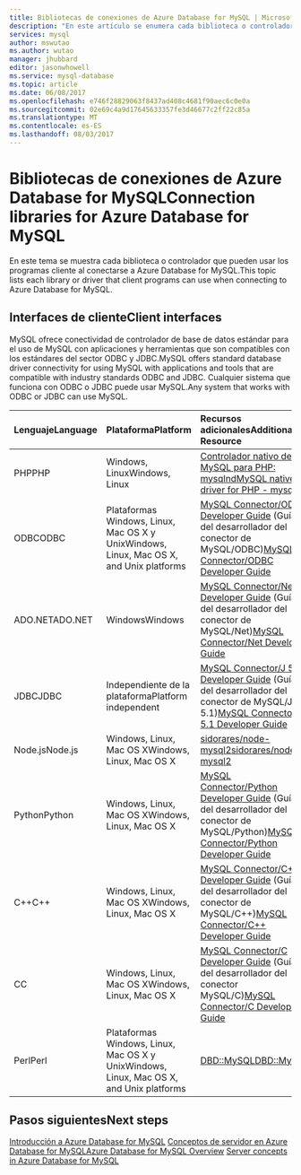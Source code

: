 ```yaml
---
title: Bibliotecas de conexiones de Azure Database for MySQL | Microsoft Docs
description: "En este artículo se enumera cada biblioteca o controlador que pueden usar los programas cliente al conectarse a Azure Database for MySQL."
services: mysql
author: mswutao
ms.author: wutao
manager: jhubbard
editor: jasonwhowell
ms.service: mysql-database
ms.topic: article
ms.date: 06/08/2017
ms.openlocfilehash: e746f28829063f8437ad408c4681f90aec6c0e0a
ms.sourcegitcommit: 02e69c4a9d17645633357fe3d46677c2ff22c85a
ms.translationtype: MT
ms.contentlocale: es-ES
ms.lasthandoff: 08/03/2017
---
```

# <a name="connection-libraries-for-azure-database-for-mysql"></a><span data-ttu-id="5f21c-103">Bibliotecas de conexiones de Azure Database for MySQL</span><span class="sxs-lookup"><span data-stu-id="5f21c-103">Connection libraries for Azure Database for MySQL</span></span>
<span data-ttu-id="5f21c-104">En este tema se muestra cada biblioteca o controlador que pueden usar los programas cliente al conectarse a Azure Database for MySQL.</span><span class="sxs-lookup"><span data-stu-id="5f21c-104">This topic lists each library or driver that client programs can use when connecting to Azure Database for MySQL.</span></span>

## <a name="client-interfaces"></a><span data-ttu-id="5f21c-105">Interfaces de cliente</span><span class="sxs-lookup"><span data-stu-id="5f21c-105">Client interfaces</span></span>
<span data-ttu-id="5f21c-106">MySQL ofrece conectividad de controlador de base de datos estándar para el uso de MySQL con aplicaciones y herramientas que son compatibles con los estándares del sector ODBC y JDBC.</span><span class="sxs-lookup"><span data-stu-id="5f21c-106">MySQL offers standard database driver connectivity for using MySQL with applications and tools that are compatible with industry standards ODBC and JDBC.</span></span> <span data-ttu-id="5f21c-107">Cualquier sistema que funciona con ODBC o JDBC puede usar MySQL.</span><span class="sxs-lookup"><span data-stu-id="5f21c-107">Any system that works with ODBC or JDBC can use MySQL.</span></span>

| <span data-ttu-id="5f21c-108">**Lenguaje**</span><span class="sxs-lookup"><span data-stu-id="5f21c-108">**Language**</span></span> | <span data-ttu-id="5f21c-109">**Plataforma**</span><span class="sxs-lookup"><span data-stu-id="5f21c-109">**Platform**</span></span> | <span data-ttu-id="5f21c-110">**Recursos adicionales**</span><span class="sxs-lookup"><span data-stu-id="5f21c-110">**Additional Resource**</span></span> | <span data-ttu-id="5f21c-111">**Descargar**</span><span class="sxs-lookup"><span data-stu-id="5f21c-111">**Download**</span></span> |
| :----------- | :------------| :-----------------------| :------------|
| <span data-ttu-id="5f21c-112">PHP</span><span class="sxs-lookup"><span data-stu-id="5f21c-112">PHP</span></span> | <span data-ttu-id="5f21c-113">Windows, Linux</span><span class="sxs-lookup"><span data-stu-id="5f21c-113">Windows, Linux</span></span> | [<span data-ttu-id="5f21c-114">Controlador nativo de MySQL para PHP: mysqlnd</span><span class="sxs-lookup"><span data-stu-id="5f21c-114">MySQL native driver for PHP - mysqlnd</span></span>](https://dev.mysql.com/downloads/connector/php-mysqlnd/) | [<span data-ttu-id="5f21c-115">Descargar</span><span class="sxs-lookup"><span data-stu-id="5f21c-115">Download</span></span>](http://php.net/downloads.php) |
| <span data-ttu-id="5f21c-116">ODBC</span><span class="sxs-lookup"><span data-stu-id="5f21c-116">ODBC</span></span> | <span data-ttu-id="5f21c-117">Plataformas Windows, Linux, Mac OS X y Unix</span><span class="sxs-lookup"><span data-stu-id="5f21c-117">Windows, Linux, Mac OS X, and Unix platforms</span></span> | <span data-ttu-id="5f21c-118">[MySQL Connector/ODBC Developer Guide](https://dev.mysql.com/doc/connector-odbc/en/) (Guía del desarrollador del conector de MySQL/ODBC)</span><span class="sxs-lookup"><span data-stu-id="5f21c-118">[MySQL Connector/ODBC Developer Guide](https://dev.mysql.com/doc/connector-odbc/en/)</span></span> | [<span data-ttu-id="5f21c-119">Descargar</span><span class="sxs-lookup"><span data-stu-id="5f21c-119">Download</span></span>](https://dev.mysql.com/downloads/connector/odbc/) |
| <span data-ttu-id="5f21c-120">ADO.NET</span><span class="sxs-lookup"><span data-stu-id="5f21c-120">ADO.NET</span></span> | <span data-ttu-id="5f21c-121">Windows</span><span class="sxs-lookup"><span data-stu-id="5f21c-121">Windows</span></span> | <span data-ttu-id="5f21c-122">[MySQL Connector/Net Developer Guide](https://dev.mysql.com/doc/connector-net/en/) (Guía del desarrollador del conector de MySQL/Net)</span><span class="sxs-lookup"><span data-stu-id="5f21c-122">[MySQL Connector/Net Developer Guide](https://dev.mysql.com/doc/connector-net/en/)</span></span> | [<span data-ttu-id="5f21c-123">Descargar</span><span class="sxs-lookup"><span data-stu-id="5f21c-123">Download</span></span>](https://dev.mysql.com/downloads/connector/net/) |
| <span data-ttu-id="5f21c-124">JDBC</span><span class="sxs-lookup"><span data-stu-id="5f21c-124">JDBC</span></span> | <span data-ttu-id="5f21c-125">Independiente de la plataforma</span><span class="sxs-lookup"><span data-stu-id="5f21c-125">Platform independent</span></span> | <span data-ttu-id="5f21c-126">[MySQL Connector/J 5.1 Developer Guide](https://dev.mysql.com/doc/connector-j/5.1/en/) (Guía del desarrollador del conector de MySQL/J 5.1)</span><span class="sxs-lookup"><span data-stu-id="5f21c-126">[MySQL Connector/J 5.1 Developer Guide](https://dev.mysql.com/doc/connector-j/5.1/en/)</span></span> | [<span data-ttu-id="5f21c-127">Descargar</span><span class="sxs-lookup"><span data-stu-id="5f21c-127">Download</span></span>](https://dev.mysql.com/downloads/connector/j/) |
| <span data-ttu-id="5f21c-128">Node.js</span><span class="sxs-lookup"><span data-stu-id="5f21c-128">Node.js</span></span> | <span data-ttu-id="5f21c-129">Windows, Linux, Mac OS X</span><span class="sxs-lookup"><span data-stu-id="5f21c-129">Windows, Linux, Mac OS X</span></span> | [<span data-ttu-id="5f21c-130">sidorares/node-mysql2</span><span class="sxs-lookup"><span data-stu-id="5f21c-130">sidorares/node-mysql2</span></span>](https://github.com/sidorares/node-mysql2/tree/master/documentation) | [<span data-ttu-id="5f21c-131">Descargar</span><span class="sxs-lookup"><span data-stu-id="5f21c-131">Download</span></span>](https://github.com/sidorares/node-mysql2) |
| <span data-ttu-id="5f21c-132">Python</span><span class="sxs-lookup"><span data-stu-id="5f21c-132">Python</span></span> | <span data-ttu-id="5f21c-133">Windows, Linux, Mac OS X</span><span class="sxs-lookup"><span data-stu-id="5f21c-133">Windows, Linux, Mac OS X</span></span> | <span data-ttu-id="5f21c-134">[MySQL Connector/Python Developer Guide](https://dev.mysql.com/doc/connector-python/en/) (Guía del desarrollador del conector de MySQL/Python)</span><span class="sxs-lookup"><span data-stu-id="5f21c-134">[MySQL Connector/Python Developer Guide](https://dev.mysql.com/doc/connector-python/en/)</span></span> | [<span data-ttu-id="5f21c-135">Descargar</span><span class="sxs-lookup"><span data-stu-id="5f21c-135">Download</span></span>](https://dev.mysql.com/downloads/connector/python/) |
| <span data-ttu-id="5f21c-136">C++</span><span class="sxs-lookup"><span data-stu-id="5f21c-136">C++</span></span> | <span data-ttu-id="5f21c-137">Windows, Linux, Mac OS X</span><span class="sxs-lookup"><span data-stu-id="5f21c-137">Windows, Linux, Mac OS X</span></span> | <span data-ttu-id="5f21c-138">[MySQL Connector/C++ Developer Guide](https://dev.mysql.com/doc/connector-cpp/en/) (Guía del desarrollador del conector de MySQL/C++)</span><span class="sxs-lookup"><span data-stu-id="5f21c-138">[MySQL Connector/C++ Developer Guide](https://dev.mysql.com/doc/connector-cpp/en/)</span></span> | [<span data-ttu-id="5f21c-139">Descargar</span><span class="sxs-lookup"><span data-stu-id="5f21c-139">Download</span></span>](https://dev.mysql.com/downloads/connector/python/) |
| <span data-ttu-id="5f21c-140">C</span><span class="sxs-lookup"><span data-stu-id="5f21c-140">C</span></span> | <span data-ttu-id="5f21c-141">Windows, Linux, Mac OS X</span><span class="sxs-lookup"><span data-stu-id="5f21c-141">Windows, Linux, Mac OS X</span></span> | <span data-ttu-id="5f21c-142">[MySQL Connector/C Developer Guide](https://dev.mysql.com/doc/connector-c/en/) (Guía del desarrollador del conector MySQL/C)</span><span class="sxs-lookup"><span data-stu-id="5f21c-142">[MySQL Connector/C Developer Guide](https://dev.mysql.com/doc/connector-c/en/)</span></span> | [<span data-ttu-id="5f21c-143">Descargar</span><span class="sxs-lookup"><span data-stu-id="5f21c-143">Download</span></span>](https://dev.mysql.com/downloads/connector/c/)
| <span data-ttu-id="5f21c-144">Perl</span><span class="sxs-lookup"><span data-stu-id="5f21c-144">Perl</span></span> | <span data-ttu-id="5f21c-145">Plataformas Windows, Linux, Mac OS X y Unix</span><span class="sxs-lookup"><span data-stu-id="5f21c-145">Windows, Linux, Mac OS X, and Unix platforms</span></span> | [<span data-ttu-id="5f21c-146">DBD::MySQL</span><span class="sxs-lookup"><span data-stu-id="5f21c-146">DBD::MySQL</span></span>](https://metacpan.org/pod/DBD::mysql) | [<span data-ttu-id="5f21c-147">Descargar</span><span class="sxs-lookup"><span data-stu-id="5f21c-147">Download</span></span>](https://metacpan.org/pod/DBD::mysql) |


## <a name="next-steps"></a><span data-ttu-id="5f21c-148">Pasos siguientes</span><span class="sxs-lookup"><span data-stu-id="5f21c-148">Next steps</span></span>
<span data-ttu-id="5f21c-149">[Introducción a Azure Database for MySQL](./overview.md)
[Conceptos de servidor en Azure Database for MySQL](./concepts-servers.md)</span><span class="sxs-lookup"><span data-stu-id="5f21c-149">[Azure Database for MySQL Overview](./overview.md)
[Server concepts in Azure Database for MySQL](./concepts-servers.md)</span></span>
